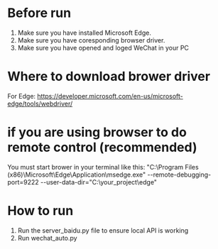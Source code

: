 # Before run
1. Make sure you have installed Microsoft Edge.
2. Make sure you have coresponding browser driver.
3. Make sure you have opened and loged WeChat in your PC

# Where to download brower driver
For Edge:
https://developer.microsoft.com/en-us/microsoft-edge/tools/webdriver/

# if you are using browser to do remote control (recommended)
You must start brower in your terminal like this:
"C:\Program Files (x86)\Microsoft\Edge\Application\msedge.exe" --remote-debugging-port=9222 --user-data-dir="C:\your_project\edge"

# How to run
1. Run the server_baidu.py file to ensure local API is working
2. Run wechat_auto.py
